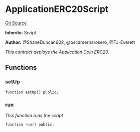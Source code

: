 # ApplicationERC20Script
[Git Source](https://github.com/thrackle-io/rules-protocol/blob/121468a758a67e73dd1df571fd4e956242c3c973/src/example/script/ApplicationCoin.s.sol)

**Inherits:**
Script

**Author:**
@ShaneDuncan602, @oscarsernarosero, @TJ-Everett

*This contract deploys the Application Coin ERC20.*


## Functions
### setUp


```solidity
function setUp() public;
```

### run

*This function runs the script*


```solidity
function run() public;
```

